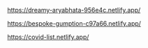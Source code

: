 https://dreamy-aryabhata-956e4c.netlify.app/

https://bespoke-gumption-c97a66.netlify.app/

https://covid-list.netlify.app/
